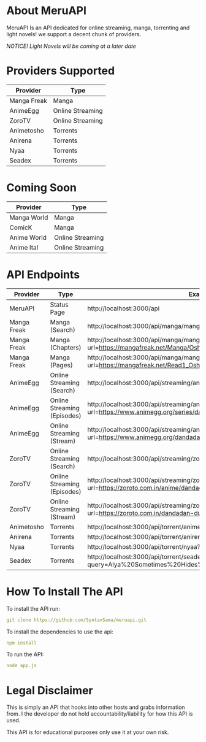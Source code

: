 # About MeruAPI
MeruAPI Is an API dedicated for online streaming, manga, torrenting and light novels! we support a decent chunk of providers.

*NOTICE! Light Novels will be coming at a later date*

# Providers Supported
| Provider                   | Type  |                                                               
| -------------------------- | ----- |
| Manga Freak                | Manga |
| AnimeEgg                | Online Streaming |
| ZoroTV                 | Online Streaming |
| Animetosho               | Torrents |
| Anirena               | Torrents |
| Nyaa               | Torrents |
| Seadex               | Torrents |

# Coming Soon
| Provider                   | Type  |                                                               
| -------------------------- | ----- |
| Manga World                | Manga |
| ComicK               | Manga |
| Anime World                | Online Streaming |
| Anime Ital                 | Online Streaming |

# API Endpoints
| Provider                   | Type  | Example |                                                              
| -------------------------- | ----- | -------- |
| MeruAPI | Status Page | http://localhost:3000/api |
| Manga Freak                | Manga (Search) | http://localhost:3000/api/manga/mangafreak?q=oshi%20no%20ko |
| Manga Freak                | Manga (Chapters) | http://localhost:3000/api/manga/mangafreak/chapters?url=https://mangafreak.net/Manga/Oshi_No_Ko |
| Manga Freak                | Manga (Pages) | http://localhost:3000/api/manga/mangafreak/pages?url=https://mangafreak.net/Read1_Oshi_No_Ko_1 |
| AnimeEgg                | Online Streaming (Search) | http://localhost:3000/api/streaming/animegg/search?q=dandadan |
| AnimeEgg                | Online Streaming (Episodes) | http://localhost:3000/api/streaming/animegg/episodes?url=https://www.animegg.org/series/dandadan |
| AnimeEgg                | Online Streaming (Stream) | http://localhost:3000/api/streaming/animegg/stream?url=https://www.animegg.org/dandadan-episode-1 |
| ZoroTV                 | Online Streaming (Search) | http://localhost:3000/api/streaming/zoro/search?q=dandadan |
| ZoroTV                 | Online Streaming (Episodes) | http://localhost:3000/api/streaming/zoro/episodes?url=https://zoroto.com.in/anime/dandadan-dub/ |
| ZoroTV                 | Online Streaming (Stream) | http://localhost:3000/api/streaming/zoro/stream?url=https://zoroto.com.in/dandadan-dub-episode-1/ |
| Animetosho               | Torrents | http://localhost:3000/api/torrent/animetosho?query=solo%20leveling |
| Anirena               | Torrents | http://localhost:3000/api/torrent/anirena?query=solo%20leveling |
| Nyaa               | Torrents | http://localhost:3000/api/torrent/nyaa?query=solo%20leveling |
| Seadex               | Torrents | http://localhost:3000/api/torrent/seadex?query=Alya%20Sometimes%20Hides%20Her%20Feelings%20in%20Russian |

# How To Install The API
To install the API run:
```yaml
git clone https://github.com/SyntaxSama/meruapi.git
```
To install the dependencies to use the api:
```yaml
npm install
```
To run the API:
```yaml
node app.js 
```

# Legal Disclaimer
This is simply an API that hooks into other hosts and grabs information from. I the developer do not hold accountability/liability for how this API is used. 

This API is for educational purposes only use it at your own risk. 
